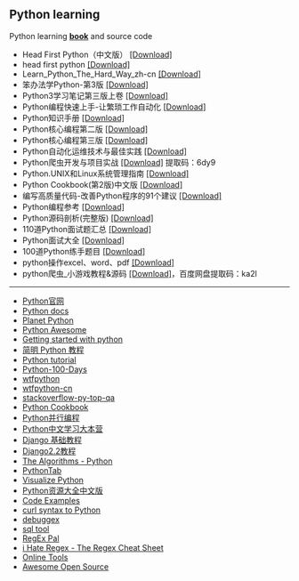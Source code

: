 ## Python learning
Python learning [**book**](/python/book) and source code
- Head First Python（中文版） [[Download]](/python/book/Head%20First%20Python（中文版）.pdf)
- head first python [[Download]](/python/book/head%20first%20python.pdf)
- Learn_Python_The_Hard_Way_zh-cn [[Download]](/python/book/Learn_Python_The_Hard_Way_zh-cn.pdf)
- 笨办法学Python-第3版 [[Download]](/python/book/笨办法学Python-第3版.pdf)
- Python3学习笔记第三版上卷 [[Download]](/python/book/Python3学习笔记第三版上卷.pdf)
- Python编程快速上手-让繁琐工作自动化 [[Download]](/python/book/Python编程快速上手-让繁琐工作自动化.pdf)
- Python知识手册 [[Download]](/python/book/Python知识手册-V3.0.pdf)
- Python核心编程第二版 [[Download]](/python/book/Python核心编程第二版.pdf)
- Python核心编程第三版 [[Download]](/python/book/Python核心编程第三版.pdf)
- Python自动化运维技术与最佳实践 [[Download]](/python/book/Python自动化运维技术与最佳实践.pdf)
- Python爬虫开发与项目实战 [[Download]](https://pan.baidu.com/s/1muu557bBjXj2kiIplqevwA) 提取码：6dy9
- Python.UNIX和Linux系统管理指南 [[Download]](/python/book/Python.UNIX和Linux系统管理指南.pdf)
- Python Cookbook(第2版)中文版 [[Download]](/python/book/Python%20Cookbook(第2版)中文版.pdf)
- 编写高质量代码-改善Python程序的91个建议 [[Download]](/python/book/编写高质量代码-改善Python程序的91个建议.pdf)
- Python编程参考 [[Download]](/python/book/Python编程参考原稿.pdf)
- Python源码剖析(完整版)  [[Download]](/python/book/Python源码剖析(完整版).pdf)
- 110道Python面试题汇总 [[Download]](/python/book/110道Python面试题汇总.pdf)
- Python面试大全 [[Download]](/python/book/Python面试大全.pdf)
- 100道Python练手题目 [[Download]](/python/book/100道Python练手题目.docx)
- python操作excel、word、pdf [[Download]](/python/book/python操作excel、word、pdf.zip)
- python爬虫_小游戏教程&源码 [[Download]](https://pan.baidu.com/s/1F6xJx_b4LLc8bbWrfZhaZw)，百度网盘提取码：ka2l
---
- [Python官网](https://www.python.org/)
- [Python docs](https://docs.python.org/3/)
- [Planet Python](https://planetpython.org/)
- [Python Awesome](https://pythonawesome.com/)
- [Getting started with python](https://www.cnblogs.com/vamei/tag/Python/)
- [简明 Python 教程](https://woodpecker.org.cn/abyteofpython_cn/chinese/index.html)
- [Python tutorial](https://www.liaoxuefeng.com/wiki/1016959663602400)
- [Python-100-Days](https://github.com/jackfrued/Python-100-Days)
- [wtfpython](https://github.com/satwikkansal/wtfpython)
- [wtfpython-cn](https://github.com/leisurelicht/wtfpython-cn)
- [stackoverflow-py-top-qa](https://github.com/wklken/stackoverflow-py-top-qa)
- [Python Cookbook](http://python3-cookbook.readthedocs.org/zh_CN/latest/)
- [Python并行编程](https://python-parallel-programmning-cookbook.readthedocs.io/zh_CN/latest/index.html)
- [Python中文学习大本营](http://www.pythondoc.com/)
- [Django 基础教程](https://code.ziqiangxuetang.com/django/django-tutorial.html)
- [Django2.2教程](http://www.liujiangblog.com/course/django/2)
- [The Algorithms - Python](https://github.com/TheAlgorithms/Python)
- [PythonTab](https://www.pythontab.com/)
- [Visualize Python](http://pythontutor.com/visualize.html#mode=edit)
- [Python资源大全中文版](https://github.com/jobbole/awesome-python-cn)
- [Code Examples](https://www.programcreek.com/)
- [curl syntax to Python](https://curl.trillworks.com/)
- [debuggex](https://www.debuggex.com/)
- [sql tool](https://tool.lu/sql/)
- [RegEx Pal](https://www.regexpal.com/)
- [i Hate Regex - The Regex Cheat Sheet](https://ihateregex.io/)
- [Online Tools](http://emn178.github.io/online-tools/index.html)
- [Awesome Open Source](https://awesomeopensource.com)
